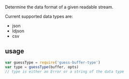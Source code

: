 Determine the data format of a given readable stream.

Current supported data types are:
- json
- ldjson
- csv

## usage

```js
var guessType = require('guess-buffer-type')
var type = guessType(buffer, opts)
// type is either an Error or a string of the data type
```
